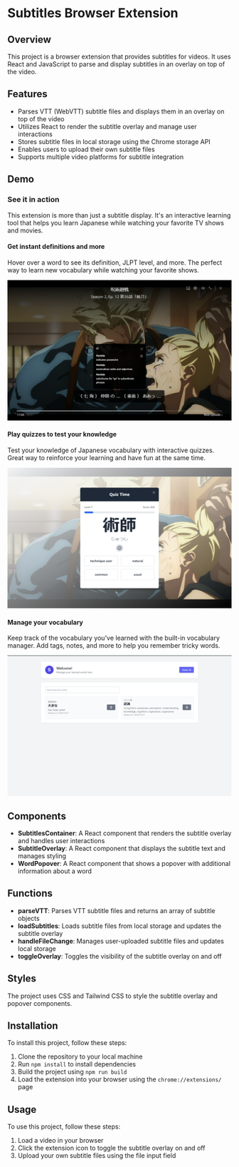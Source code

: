 # Subtitles Browser Extension

## Overview

This project is a browser extension that provides subtitles for videos. It uses React and JavaScript to parse and display subtitles in an overlay on top of the video.

## Features

- Parses VTT (WebVTT) subtitle files and displays them in an overlay on top of the video
- Utilizes React to render the subtitle overlay and manage user interactions
- Stores subtitle files in local storage using the Chrome storage API
- Enables users to upload their own subtitle files
- Supports multiple video platforms for subtitle integration

## Demo

### See it in action

This extension is more than just a subtitle display. It's an interactive learning tool that helps you learn Japanese while watching your favorite TV shows and movies.

#### Get instant definitions and more

Hover over a word to see its definition, JLPT level, and more. The perfect way to learn new vocabulary while watching your favorite shows.

![Screenshot of the extension in action](./screenshots/Screenshot%202024-10-26%20185301.png)

#### Play quizzes to test your knowledge

Test your knowledge of Japanese vocabulary with interactive quizzes. Great way to reinforce your learning and have fun at the same time.

![Screenshot of the extension in action](./screenshots/Screenshot%202024-10-26%20184203.png)

#### Manage your vocabulary

Keep track of the vocabulary you've learned with the built-in vocabulary manager. Add tags, notes, and more to help you remember tricky words.

![Screenshot of the extension in action](./screenshots/Screenshot%202024-10-27%20120828.png)

## Components

- **SubtitlesContainer**: A React component that renders the subtitle overlay and handles user interactions
- **SubtitleOverlay**: A React component that displays the subtitle text and manages styling
- **WordPopover**: A React component that shows a popover with additional information about a word

## Functions

- **parseVTT**: Parses VTT subtitle files and returns an array of subtitle objects
- **loadSubtitles**: Loads subtitle files from local storage and updates the subtitle overlay
- **handleFileChange**: Manages user-uploaded subtitle files and updates local storage
- **toggleOverlay**: Toggles the visibility of the subtitle overlay on and off

## Styles

The project uses CSS and Tailwind CSS to style the subtitle overlay and popover components.

## Installation

To install this project, follow these steps:

1. Clone the repository to your local machine
2. Run `npm install` to install dependencies
3. Build the project using `npm run build`
4. Load the extension into your browser using the `chrome://extensions/` page

## Usage

To use this project, follow these steps:

1. Load a video in your browser
2. Click the extension icon to toggle the subtitle overlay on and off
3. Upload your own subtitle files using the file input field
